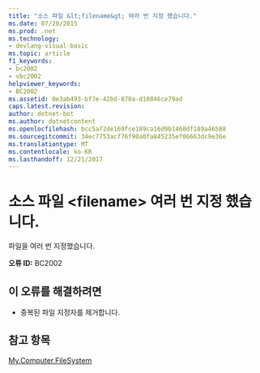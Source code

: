 ```yaml
---
title: "소스 파일 &lt;filename&gt; 여러 번 지정 했습니다."
ms.date: 07/20/2015
ms.prod: .net
ms.technology:
- devlang-visual-basic
ms.topic: article
f1_keywords:
- bc2002
- vbc2002
helpviewer_keywords:
- BC2002
ms.assetid: 0e3ab493-bf7e-42bd-870a-d10846ce79ad
caps.latest.revision: 
author: dotnet-bot
ms.author: dotnetcontent
ms.openlocfilehash: bcc5a72de169fce189ca16d9b1460df189a46588
ms.sourcegitcommit: 34ec7753acf76f90a0fa845235ef06663dc9e36e
ms.translationtype: MT
ms.contentlocale: ko-KR
ms.lasthandoff: 12/21/2017
---
```

# <a name="source-file-ltfilenamegt-specified-multiple-times"></a>소스 파일 &lt;filename&gt; 여러 번 지정 했습니다.
파일을 여러 번 지정했습니다.  
  
 **오류 ID:** BC2002  
  
## <a name="to-correct-this-error"></a>이 오류를 해결하려면  
  
-   중복된 파일 지정자를 제거합니다.  
  
## <a name="see-also"></a>참고 항목  
 [My.Computer.FileSystem](xref:Microsoft.VisualBasic.FileIO.FileSystem)
